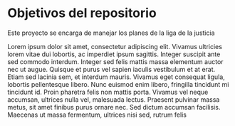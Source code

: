 # Objetivos del repositorio

Este proyecto se encarga de manejar los planes de la liga de la justicia


Lorem ipsum dolor sit amet, consectetur adipiscing elit. Vivamus ultricies lorem vitae dui lobortis, ac imperdiet ipsum sagittis. Integer suscipit ante sed commodo interdum. Integer sed felis mattis massa elementum auctor nec ut augue. Quisque et purus vel sapien iaculis vestibulum et at erat. Etiam sed lacinia sem, et interdum mauris. Vivamus eget consequat ligula, lobortis pellentesque libero. Nunc euismod enim libero, fringilla tincidunt mi tincidunt id. Proin pharetra felis non mattis porta. Vivamus vel neque accumsan, ultrices nulla vel, malesuada lectus. Praesent pulvinar massa metus, sit amet finibus purus ornare nec. Sed dictum accumsan facilisis. Maecenas ut massa fermentum, ultrices nisi sed, rutrum felis
